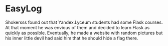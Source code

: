 # EasyLog
Shokersss found out that Yandex.Lyceum students had some Flask courses. At that moment he was envious of them and decided to learn Flask as quickly as possible. Eventually, he made a website with random pictures but his inner little devil had said him that he should hide a flag there.
